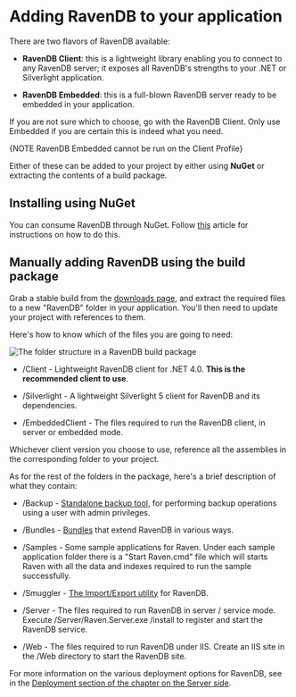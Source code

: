 # Adding RavenDB to your application

There are two flavors of RavenDB available:

* **RavenDB Client**: this is a lightweight library enabling you to connect to any RavenDB server; it exposes all RavenDB's strengths to your .NET or Silverlight application.

* **RavenDB Embedded**: this is a full-blown RavenDB server ready to be embedded in your application.

If you are not sure which to choose, go with the RavenDB Client. Only use Embedded if you are certain this is indeed what you need.

{NOTE RavenDB Embedded cannot be run on the Client Profile}

Either of these can be added to your project by either using **NuGet** or extracting the contents of a build package.

## Installing using NuGet

You can consume RavenDB through NuGet. Follow [this](https://ravendb.net/docs/intro/quickstart/adding-ravendb-through-nuget) article for instructions on how to do this.

## Manually adding RavenDB using the build package

Grab a stable build from the [downloads page](https://ravendb.net/download), and extract the required files to a new "RavenDB" folder in your application. You'll then need to update your project with references to them.

Here's how to know which of the files you are going to need:

![The folder structure in a RavenDB build package](images/build_package.png)

* /Client - Lightweight RavenDB client for .NET 4.0. **This is the recommended client to use**.

* /Silverlight - A lightweight Silverlight 5 client for RavenDB and its dependencies.

* /EmbeddedClient - The files required to run the RavenDB client, in server or embedded mode.

Whichever client version you choose to use, reference all the assemblies in the corresponding folder to your project.

As for the rest of the folders in the package, here's a brief description of what they contain:

* /Backup - [Standalone backup tool](../../server/administration/backup-restore), for performing backup operations using a user with admin privileges.

* /Bundles - [Bundles](../../server/extending/bundles) that extend RavenDB in various ways.

* /Samples - Some sample applications for Raven. Under each sample application folder there is a "Start Raven.cmd" file which will starts Raven with all the data and indexes required to run the sample successfully.

* /Smuggler - [The Import/Export utility](../../server/administration/export-import) for RavenDB.

* /Server - The files required to run RavenDB in server / service mode. Execute /Server/Raven.Server.exe /install to register and start the RavenDB service.

* /Web - The files required to run RavenDB under IIS. Create an IIS site in the /Web directory to start the RavenDB site.

For more information on the various deployment options for RavenDB, see in the [Deployment section of the chapter on the Server side](../../server/deployment).
